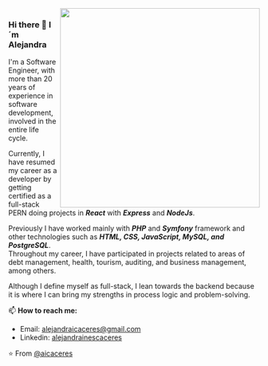 <img align='right' src="https://res.cloudinary.com/dnzbhrg86/v1669066854/coding_atdbyq.gif" width="400">

### Hi there 👋 I´m Alejandra

I'm a Software Engineer, with more than 20 years of experience in software development, involved in the entire life cycle.

Currently, I have resumed my career as a developer by getting certified as a full-stack PERN doing projects in **_React_** with **_Express_** and **_NodeJs_**.

Previously I have worked mainly with **_PHP_** and **_Symfony_** framework and other technologies such as **_HTML, CSS, JavaScript, MySQL, and PostgreSQL_**. 
<br>Throughout my career, I have participated in projects related to areas of debt management, health, tourism, auditing, and business management, among others.

Although I define myself as full-stack, I lean towards the backend because it is where I can bring my strengths in process logic and problem-solving.

📫 **How to reach me:**
- Email: alejandraicaceres@gmail.com
- Linkedin: [alejandrainescaceres](https://www.linkedin.com/in/alejandrainescaceres)

⭐️ From [@aicaceres](https://github.com/aicaceres)

<!--
**aicaceres/aicaceres** is a ✨ _special_ ✨ repository because its `README.md` (this file) appears on your GitHub profile.

Here are some ideas to get you started:

- 🔭 I’m currently working on ...
- 🌱 I’m currently learning ...
- 👯 I’m looking to collaborate on ...
- 🤔 I’m looking for help with ...
- 💬 Ask me about ...
- 📫 How to reach me: ...
- 😄 Pronouns: ...
- ⚡ Fun fact: ...
-->
